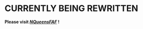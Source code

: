 # CURRENTLY BEING REWRITTEN
__Please visit _[NQueensFAF](https://github.com/olepoeschl/NQueensFAF)_ !__
